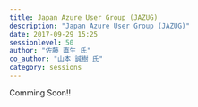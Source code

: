 ```yaml
---
title: Japan Azure User Group (JAZUG)
description: "Japan Azure User Group (JAZUG)"
date: 2017-09-29 15:25
sessionlevel: 50
author: "佐藤 直生 氏"
co_author: "山本 誠樹 氏"
category: sessions
---
```

Comming Soon!!
